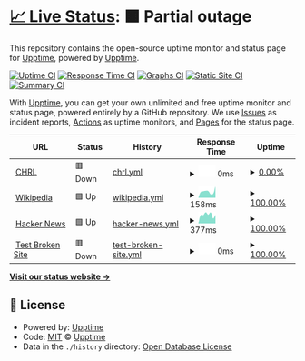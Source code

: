 # [📈 Live Status](https://status.mesa.enterprises): <!--live status--> **🟧 Partial outage**

This repository contains the open-source uptime monitor and status page for [Upptime](https://upptime.js.org), powered by [Upptime](https://github.com/upptime/upptime).

[![Uptime CI](https://github.com/upptime/upptime/workflows/Uptime%20CI/badge.svg)](https://github.com/upptime/upptime/actions?query=workflow%3A%22Uptime+CI%22)
[![Response Time CI](https://github.com/upptime/upptime/workflows/Response%20Time%20CI/badge.svg)](https://github.com/upptime/upptime/actions?query=workflow%3A%22Response+Time+CI%22)
[![Graphs CI](https://github.com/upptime/upptime/workflows/Graphs%20CI/badge.svg)](https://github.com/upptime/upptime/actions?query=workflow%3A%22Graphs+CI%22)
[![Static Site CI](https://github.com/upptime/upptime/workflows/Static%20Site%20CI/badge.svg)](https://github.com/upptime/upptime/actions?query=workflow%3A%22Static+Site+CI%22)
[![Summary CI](https://github.com/upptime/upptime/workflows/Summary%20CI/badge.svg)](https://github.com/upptime/upptime/actions?query=workflow%3A%22Summary+CI%22)

With [Upptime](https://upptime.js.org), you can get your own unlimited and free uptime monitor and status page, powered entirely by a GitHub repository. We use [Issues](https://github.com/upptime/upptime/issues) as incident reports, [Actions](https://github.com/upptime/upptime/actions) as uptime monitors, and [Pages](https://status.mesa.enterprises) for the status page.

<!--start: status pages-->
<!-- This summary is generated by Upptime (https://github.com/upptime/upptime) -->
<!-- Do not edit this manually, your changes will be overwritten -->
<!-- prettier-ignore -->
| URL | Status | History | Response Time | Uptime |
| --- | ------ | ------- | ------------- | ------ |
| <img alt="" src="https://icons.duckduckgo.com/ip3/mesa.accesschrl.com.ico" height="13"> [CHRL](https://mesa.accesschrl.com) | 🟥 Down | [chrl.yml](https://github.com/mstofflett/chrlstatus/commits/HEAD/history/chrl.yml) | <details><summary><img alt="Response time graph" src="./graphs/chrl/response-time-week.png" height="20"> 0ms</summary><br><a href="https://status.mesa.enterprises/history/chrl"><img alt="Response time 474" src="https://img.shields.io/endpoint?url=https%3A%2F%2Fraw.githubusercontent.com%2Fmstofflett%2Fchrlstatus%2FHEAD%2Fapi%2Fchrl%2Fresponse-time.json"></a><br><a href="https://status.mesa.enterprises/history/chrl"><img alt="24-hour response time 0" src="https://img.shields.io/endpoint?url=https%3A%2F%2Fraw.githubusercontent.com%2Fmstofflett%2Fchrlstatus%2FHEAD%2Fapi%2Fchrl%2Fresponse-time-day.json"></a><br><a href="https://status.mesa.enterprises/history/chrl"><img alt="7-day response time 0" src="https://img.shields.io/endpoint?url=https%3A%2F%2Fraw.githubusercontent.com%2Fmstofflett%2Fchrlstatus%2FHEAD%2Fapi%2Fchrl%2Fresponse-time-week.json"></a><br><a href="https://status.mesa.enterprises/history/chrl"><img alt="30-day response time 0" src="https://img.shields.io/endpoint?url=https%3A%2F%2Fraw.githubusercontent.com%2Fmstofflett%2Fchrlstatus%2FHEAD%2Fapi%2Fchrl%2Fresponse-time-month.json"></a><br><a href="https://status.mesa.enterprises/history/chrl"><img alt="1-year response time 484" src="https://img.shields.io/endpoint?url=https%3A%2F%2Fraw.githubusercontent.com%2Fmstofflett%2Fchrlstatus%2FHEAD%2Fapi%2Fchrl%2Fresponse-time-year.json"></a></details> | <details><summary><a href="https://status.mesa.enterprises/history/chrl">0.00%</a></summary><a href="https://status.mesa.enterprises/history/chrl"><img alt="All-time uptime 91.11%" src="https://img.shields.io/endpoint?url=https%3A%2F%2Fraw.githubusercontent.com%2Fmstofflett%2Fchrlstatus%2FHEAD%2Fapi%2Fchrl%2Fuptime.json"></a><br><a href="https://status.mesa.enterprises/history/chrl"><img alt="24-hour uptime 0.00%" src="https://img.shields.io/endpoint?url=https%3A%2F%2Fraw.githubusercontent.com%2Fmstofflett%2Fchrlstatus%2FHEAD%2Fapi%2Fchrl%2Fuptime-day.json"></a><br><a href="https://status.mesa.enterprises/history/chrl"><img alt="7-day uptime 0.00%" src="https://img.shields.io/endpoint?url=https%3A%2F%2Fraw.githubusercontent.com%2Fmstofflett%2Fchrlstatus%2FHEAD%2Fapi%2Fchrl%2Fuptime-week.json"></a><br><a href="https://status.mesa.enterprises/history/chrl"><img alt="30-day uptime 0.00%" src="https://img.shields.io/endpoint?url=https%3A%2F%2Fraw.githubusercontent.com%2Fmstofflett%2Fchrlstatus%2FHEAD%2Fapi%2Fchrl%2Fuptime-month.json"></a><br><a href="https://status.mesa.enterprises/history/chrl"><img alt="1-year uptime 76.65%" src="https://img.shields.io/endpoint?url=https%3A%2F%2Fraw.githubusercontent.com%2Fmstofflett%2Fchrlstatus%2FHEAD%2Fapi%2Fchrl%2Fuptime-year.json"></a></details>
| <img alt="" src="https://icons.duckduckgo.com/ip3/en.wikipedia.org.ico" height="13"> [Wikipedia](https://en.wikipedia.org) | 🟩 Up | [wikipedia.yml](https://github.com/mstofflett/chrlstatus/commits/HEAD/history/wikipedia.yml) | <details><summary><img alt="Response time graph" src="./graphs/wikipedia/response-time-week.png" height="20"> 158ms</summary><br><a href="https://status.mesa.enterprises/history/wikipedia"><img alt="Response time 217" src="https://img.shields.io/endpoint?url=https%3A%2F%2Fraw.githubusercontent.com%2Fmstofflett%2Fchrlstatus%2FHEAD%2Fapi%2Fwikipedia%2Fresponse-time.json"></a><br><a href="https://status.mesa.enterprises/history/wikipedia"><img alt="24-hour response time 105" src="https://img.shields.io/endpoint?url=https%3A%2F%2Fraw.githubusercontent.com%2Fmstofflett%2Fchrlstatus%2FHEAD%2Fapi%2Fwikipedia%2Fresponse-time-day.json"></a><br><a href="https://status.mesa.enterprises/history/wikipedia"><img alt="7-day response time 158" src="https://img.shields.io/endpoint?url=https%3A%2F%2Fraw.githubusercontent.com%2Fmstofflett%2Fchrlstatus%2FHEAD%2Fapi%2Fwikipedia%2Fresponse-time-week.json"></a><br><a href="https://status.mesa.enterprises/history/wikipedia"><img alt="30-day response time 138" src="https://img.shields.io/endpoint?url=https%3A%2F%2Fraw.githubusercontent.com%2Fmstofflett%2Fchrlstatus%2FHEAD%2Fapi%2Fwikipedia%2Fresponse-time-month.json"></a><br><a href="https://status.mesa.enterprises/history/wikipedia"><img alt="1-year response time 205" src="https://img.shields.io/endpoint?url=https%3A%2F%2Fraw.githubusercontent.com%2Fmstofflett%2Fchrlstatus%2FHEAD%2Fapi%2Fwikipedia%2Fresponse-time-year.json"></a></details> | <details><summary><a href="https://status.mesa.enterprises/history/wikipedia">100.00%</a></summary><a href="https://status.mesa.enterprises/history/wikipedia"><img alt="All-time uptime 100.00%" src="https://img.shields.io/endpoint?url=https%3A%2F%2Fraw.githubusercontent.com%2Fmstofflett%2Fchrlstatus%2FHEAD%2Fapi%2Fwikipedia%2Fuptime.json"></a><br><a href="https://status.mesa.enterprises/history/wikipedia"><img alt="24-hour uptime 100.00%" src="https://img.shields.io/endpoint?url=https%3A%2F%2Fraw.githubusercontent.com%2Fmstofflett%2Fchrlstatus%2FHEAD%2Fapi%2Fwikipedia%2Fuptime-day.json"></a><br><a href="https://status.mesa.enterprises/history/wikipedia"><img alt="7-day uptime 100.00%" src="https://img.shields.io/endpoint?url=https%3A%2F%2Fraw.githubusercontent.com%2Fmstofflett%2Fchrlstatus%2FHEAD%2Fapi%2Fwikipedia%2Fuptime-week.json"></a><br><a href="https://status.mesa.enterprises/history/wikipedia"><img alt="30-day uptime 100.00%" src="https://img.shields.io/endpoint?url=https%3A%2F%2Fraw.githubusercontent.com%2Fmstofflett%2Fchrlstatus%2FHEAD%2Fapi%2Fwikipedia%2Fuptime-month.json"></a><br><a href="https://status.mesa.enterprises/history/wikipedia"><img alt="1-year uptime 100.00%" src="https://img.shields.io/endpoint?url=https%3A%2F%2Fraw.githubusercontent.com%2Fmstofflett%2Fchrlstatus%2FHEAD%2Fapi%2Fwikipedia%2Fuptime-year.json"></a></details>
| <img alt="" src="https://icons.duckduckgo.com/ip3/news.ycombinator.com.ico" height="13"> [Hacker News](https://news.ycombinator.com) | 🟩 Up | [hacker-news.yml](https://github.com/mstofflett/chrlstatus/commits/HEAD/history/hacker-news.yml) | <details><summary><img alt="Response time graph" src="./graphs/hacker-news/response-time-week.png" height="20"> 377ms</summary><br><a href="https://status.mesa.enterprises/history/hacker-news"><img alt="Response time 315" src="https://img.shields.io/endpoint?url=https%3A%2F%2Fraw.githubusercontent.com%2Fmstofflett%2Fchrlstatus%2FHEAD%2Fapi%2Fhacker-news%2Fresponse-time.json"></a><br><a href="https://status.mesa.enterprises/history/hacker-news"><img alt="24-hour response time 443" src="https://img.shields.io/endpoint?url=https%3A%2F%2Fraw.githubusercontent.com%2Fmstofflett%2Fchrlstatus%2FHEAD%2Fapi%2Fhacker-news%2Fresponse-time-day.json"></a><br><a href="https://status.mesa.enterprises/history/hacker-news"><img alt="7-day response time 377" src="https://img.shields.io/endpoint?url=https%3A%2F%2Fraw.githubusercontent.com%2Fmstofflett%2Fchrlstatus%2FHEAD%2Fapi%2Fhacker-news%2Fresponse-time-week.json"></a><br><a href="https://status.mesa.enterprises/history/hacker-news"><img alt="30-day response time 337" src="https://img.shields.io/endpoint?url=https%3A%2F%2Fraw.githubusercontent.com%2Fmstofflett%2Fchrlstatus%2FHEAD%2Fapi%2Fhacker-news%2Fresponse-time-month.json"></a><br><a href="https://status.mesa.enterprises/history/hacker-news"><img alt="1-year response time 324" src="https://img.shields.io/endpoint?url=https%3A%2F%2Fraw.githubusercontent.com%2Fmstofflett%2Fchrlstatus%2FHEAD%2Fapi%2Fhacker-news%2Fresponse-time-year.json"></a></details> | <details><summary><a href="https://status.mesa.enterprises/history/hacker-news">100.00%</a></summary><a href="https://status.mesa.enterprises/history/hacker-news"><img alt="All-time uptime 99.97%" src="https://img.shields.io/endpoint?url=https%3A%2F%2Fraw.githubusercontent.com%2Fmstofflett%2Fchrlstatus%2FHEAD%2Fapi%2Fhacker-news%2Fuptime.json"></a><br><a href="https://status.mesa.enterprises/history/hacker-news"><img alt="24-hour uptime 100.00%" src="https://img.shields.io/endpoint?url=https%3A%2F%2Fraw.githubusercontent.com%2Fmstofflett%2Fchrlstatus%2FHEAD%2Fapi%2Fhacker-news%2Fuptime-day.json"></a><br><a href="https://status.mesa.enterprises/history/hacker-news"><img alt="7-day uptime 100.00%" src="https://img.shields.io/endpoint?url=https%3A%2F%2Fraw.githubusercontent.com%2Fmstofflett%2Fchrlstatus%2FHEAD%2Fapi%2Fhacker-news%2Fuptime-week.json"></a><br><a href="https://status.mesa.enterprises/history/hacker-news"><img alt="30-day uptime 100.00%" src="https://img.shields.io/endpoint?url=https%3A%2F%2Fraw.githubusercontent.com%2Fmstofflett%2Fchrlstatus%2FHEAD%2Fapi%2Fhacker-news%2Fuptime-month.json"></a><br><a href="https://status.mesa.enterprises/history/hacker-news"><img alt="1-year uptime 99.99%" src="https://img.shields.io/endpoint?url=https%3A%2F%2Fraw.githubusercontent.com%2Fmstofflett%2Fchrlstatus%2FHEAD%2Fapi%2Fhacker-news%2Fuptime-year.json"></a></details>
| <img alt="" src="https://icons.duckduckgo.com/ip3/thissitedoesnotexist.koj.co.ico" height="13"> [Test Broken Site](https://thissitedoesnotexist.koj.co) | 🟥 Down | [test-broken-site.yml](https://github.com/mstofflett/chrlstatus/commits/HEAD/history/test-broken-site.yml) | <details><summary><img alt="Response time graph" src="./graphs/test-broken-site/response-time-week.png" height="20"> 0ms</summary><br><a href="https://status.mesa.enterprises/history/test-broken-site"><img alt="Response time 0" src="https://img.shields.io/endpoint?url=https%3A%2F%2Fraw.githubusercontent.com%2Fmstofflett%2Fchrlstatus%2FHEAD%2Fapi%2Ftest-broken-site%2Fresponse-time.json"></a><br><a href="https://status.mesa.enterprises/history/test-broken-site"><img alt="24-hour response time 0" src="https://img.shields.io/endpoint?url=https%3A%2F%2Fraw.githubusercontent.com%2Fmstofflett%2Fchrlstatus%2FHEAD%2Fapi%2Ftest-broken-site%2Fresponse-time-day.json"></a><br><a href="https://status.mesa.enterprises/history/test-broken-site"><img alt="7-day response time 0" src="https://img.shields.io/endpoint?url=https%3A%2F%2Fraw.githubusercontent.com%2Fmstofflett%2Fchrlstatus%2FHEAD%2Fapi%2Ftest-broken-site%2Fresponse-time-week.json"></a><br><a href="https://status.mesa.enterprises/history/test-broken-site"><img alt="30-day response time 0" src="https://img.shields.io/endpoint?url=https%3A%2F%2Fraw.githubusercontent.com%2Fmstofflett%2Fchrlstatus%2FHEAD%2Fapi%2Ftest-broken-site%2Fresponse-time-month.json"></a><br><a href="https://status.mesa.enterprises/history/test-broken-site"><img alt="1-year response time 0" src="https://img.shields.io/endpoint?url=https%3A%2F%2Fraw.githubusercontent.com%2Fmstofflett%2Fchrlstatus%2FHEAD%2Fapi%2Ftest-broken-site%2Fresponse-time-year.json"></a></details> | <details><summary><a href="https://status.mesa.enterprises/history/test-broken-site">100.00%</a></summary><a href="https://status.mesa.enterprises/history/test-broken-site"><img alt="All-time uptime 100.00%" src="https://img.shields.io/endpoint?url=https%3A%2F%2Fraw.githubusercontent.com%2Fmstofflett%2Fchrlstatus%2FHEAD%2Fapi%2Ftest-broken-site%2Fuptime.json"></a><br><a href="https://status.mesa.enterprises/history/test-broken-site"><img alt="24-hour uptime 100.00%" src="https://img.shields.io/endpoint?url=https%3A%2F%2Fraw.githubusercontent.com%2Fmstofflett%2Fchrlstatus%2FHEAD%2Fapi%2Ftest-broken-site%2Fuptime-day.json"></a><br><a href="https://status.mesa.enterprises/history/test-broken-site"><img alt="7-day uptime 100.00%" src="https://img.shields.io/endpoint?url=https%3A%2F%2Fraw.githubusercontent.com%2Fmstofflett%2Fchrlstatus%2FHEAD%2Fapi%2Ftest-broken-site%2Fuptime-week.json"></a><br><a href="https://status.mesa.enterprises/history/test-broken-site"><img alt="30-day uptime 100.00%" src="https://img.shields.io/endpoint?url=https%3A%2F%2Fraw.githubusercontent.com%2Fmstofflett%2Fchrlstatus%2FHEAD%2Fapi%2Ftest-broken-site%2Fuptime-month.json"></a><br><a href="https://status.mesa.enterprises/history/test-broken-site"><img alt="1-year uptime 100.00%" src="https://img.shields.io/endpoint?url=https%3A%2F%2Fraw.githubusercontent.com%2Fmstofflett%2Fchrlstatus%2FHEAD%2Fapi%2Ftest-broken-site%2Fuptime-year.json"></a></details>

<!--end: status pages-->

[**Visit our status website →**](https://status.mesa.enterprises)

## 📄 License

- Powered by: [Upptime](https://github.com/upptime/upptime)
- Code: [MIT](./LICENSE) © [Upptime](https://upptime.js.org)
- Data in the `./history` directory: [Open Database License](https://opendatacommons.org/licenses/odbl/1-0/)
